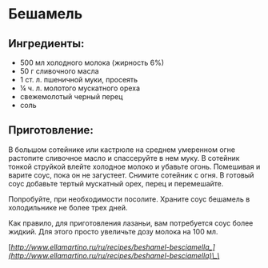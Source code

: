 # Бешамель

## Ингредиенты:

* 500 мл холодного молока \(жирность 6%\)
* 50 г сливочного масла
* 1 ст. л. пшеничной муки, просеять
* ¼ ч. л. молотого мускатного ореха
* свежемолотый черный перец
* соль

## Приготовление:

В большом сотейнике или кастрюле на среднем умеренном огне растопите сливочное масло и спассеруйте в нем муку. В сотейник тонкой струйкой влейте холодное молоко и убавьте огонь. Помешивая и варите соус, пока он не загустеет. Снимите сотейник с огня. В готовый соус добавьте тертый мускатный орех, перец и перемешайте.

Попробуйте, при необходимости посолите. Храните соус бешамель в холодильнике не более трех дней.

Как правило, для приготовления лазаньи, вам потребуется соус более жидкий. Для этого просто увеличьте дозу молока на 100 мл.

[_http://www.ellamartino.ru/ru/recipes/beshamel-besciamella_](http://www.ellamartino.ru/ru/recipes/beshamel-besciamella)\_\_

